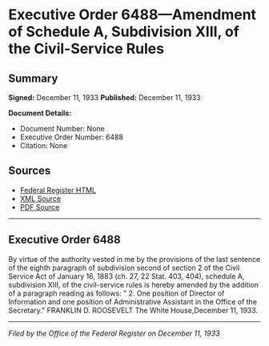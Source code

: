 # Executive Order 6488—Amendment of Schedule A, Subdivision XIII, of the Civil-Service Rules

## Summary

**Signed:** December 11, 1933
**Published:** December 11, 1933

**Document Details:**
- Document Number: None
- Executive Order Number: 6488
- Citation: None

## Sources
- [Federal Register HTML](https://www.presidency.ucsb.edu/documents/executive-order-6488-amendment-schedule-subdivision-xiii-the-civil-service-rules)
- [XML Source](None)
- [PDF Source](None)

---

## Executive Order 6488

By virtue of the authority vested in me by the provisions of the last sentence of the eighth paragraph of subdivision second of section 2 of the Civil Service Act of January 16, 1883 (ch. 27, 22 Stat. 403, 404), schedule A, subdivision XIII, of the civil-service rules is hereby amended by the addition of a paragraph reading as follows:
" 2. One position of Director of Information and one position of Administrative Assistant in the Office of the Secretary."
FRANKLIN D. ROOSEVELT
The White House,December 11, 1933.

---

*Filed by the Office of the Federal Register on December 11, 1933*
